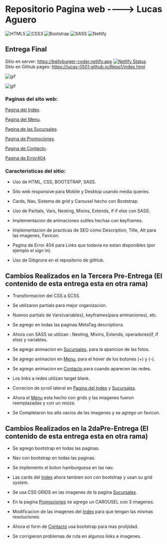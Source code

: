 # Repositorio Pagina web ----> Lucas Aguero
![HTML5](https://img.shields.io/badge/html5-%23E34F26.svg?style=for-the-badge&logo=html5&logoColor=white) ![CSS3](https://img.shields.io/badge/css3-%231572B6.svg?style=for-the-badge&logo=css3&logoColor=white) ![Bootstrap](https://img.shields.io/badge/bootstrap-%238511FA.svg?style=for-the-badge&logo=bootstrap&logoColor=white) ![SASS](https://img.shields.io/badge/SASS-hotpink.svg?style=for-the-badge&logo=SASS&logoColor=white) ![Netlify](https://img.shields.io/badge/netlify-%23000000.svg?style=for-the-badge&logo=netlify&logoColor=#00C7B7)

## Entrega Final

Sitio en server: https://bellyburger-coder.netlify.app [![Netlify Status](https://api.netlify.com/api/v1/badges/78012fb2-3788-45d0-b889-b0c6b0e33149/deploy-status)](https://app.netlify.com/sites/bellyburger-coder/deploys)\
Sitio en Github pages: https://lucas-0501.github.io/Repo1/index.html

![gif](https://media3.giphy.com/media/v1.Y2lkPTc5MGI3NjExa3h5MjV2Mm8yZ25wOTdia3pzbWxuM3p2YWZqNGd5Zzg1MHhrYWxpdSZlcD12MV9pbnRlcm5hbF9naWZfYnlfaWQmY3Q9Zw/6718xQdHDs0QltPUuf/giphy.gif)

![gif](https://media4.giphy.com/media/v1.Y2lkPTc5MGI3NjExdWNxYjN0dnM5bWphdTNwNTVjMW02dDF2YmlicmE5cjJmYzVvbjM1aiZlcD12MV9pbnRlcm5hbF9naWZfYnlfaWQmY3Q9Zw/fNsUloPpl5bHjsdfhg/giphy.gif)

### Paginas del sito web: 
    
[Pagina del Index](./index.html).

[Pagina del Menu](./pages/menu.html).

[Pagina de las Sucursales](./pages/sucursales.html).

[Pagina de Promociones](./pages/promociones.html).

[Pagina de Contacto](./pages/contacto.html).

[Pagina de Error404](./404.html).

### Caracteristicas del sitio:

* Uso de HTML, CSS, BOOTSTRAP, SASS.

* Sito web responsive para Mobile y Desktop usando media queries.

* Cards, Nav, Sistema de grid y Carousel hecho con Bootstrap.

* Uso de Partials, Vars, Nesting, Mixins, Extends, if if else con SASS.

* Implementacion de animaciones sutiles hechas con keyframes.

* Implementacion de practicas de SEO como Description, Title, Alt para las imagenes, Favicon.

* Pagina de Error 404 para Links que todavia no estan disponibles (por ejemplo el sign in).

* Uso de Gitignore en el repositorio de gitHub.





## Cambios Realizados en la Tercera Pre-Entrega (El contenido de esta entrega esta en otra rama)

* Transformacion del CSS a SCSS.

* Se utilizaron partials para mejor organizacion.

* Nuevos partials de Vars(variables), keyframes(para animaciones), etc.

* Se agrego en todas las paginas MetaTag descriptions.

* Ahora con SASS se utilizan : Nesting, Mixins, Extends, operadores(if, if else) y variables.

* Se agrego animacion en [Sucursales](./pages/sucursales.html), para la aparicion de las fotos.

* Se agrego animacion en [Menu](./pages/menu.html), para el hover de los botones (+) y (-).

* Se agrego animacion en [Contacto](./pages/contacto.html) para cuando aparecen las redes.

* Los links a redes utilizan target blank.

* Correcion de scroll lateral en [Pagina del Index](./index.html) y [Sucursales](./pages/sucursales.html).

* Ahora el [Menu](./pages/menu.html) esta hecho con grids y las imagenes fueron reemplazadas y con un resize.

* Se Completaron los alts vacios de las imagenes y se agrego un favicon.




## Cambios Realizados en la 2daPre-Entrega (El contenido de esta entrega esta en otra rama)

* Se agrego bootstrap en todas las paginas.

* Nav con bootstrap en todas las paginas.

* Se implemento el boton hamburguesa en las nav.

* Las cards del [Index](./index.html) ahora tambien son con bootstrap y usan su grid system.

* Se usa CSS GRIDS en las imagenes de la pagina [Sucursales](./pages/sucursales.html).

* En la pagina [Promociones](./pages/promociones.html) se agrego un CAROUSEL con 3 imagenes.

* Modificacion de las imagenes del [Index](./index.html) para que tengan las mismas resoluciones.

* Ahora el form de [Contacto](./pages/contacto.html) usa bootstrap para mas prolijidad.

* Se corrigieron problemas de ruta en algunos links e imagenes. 